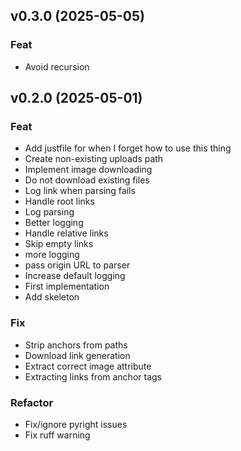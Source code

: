 ## v0.3.0 (2025-05-05)

### Feat

- Avoid recursion

## v0.2.0 (2025-05-01)

### Feat

- Add justfile for when I forget how to use this thing
- Create non-existing uploads path
- Implement image downloading
- Do not download existing files
- Log link when parsing fails
- Handle root links
- Log parsing
- Better logging
- Handle relative links
- Skip empty links
- more logging
- pass origin URL to parser
- Increase default logging
- First implementation
- Add skeleton

### Fix

- Strip anchors from paths
- Download link generation
- Extract correct image attribute
- Extracting links from anchor tags

### Refactor

- Fix/ignore pyright issues
- Fix ruff warning
